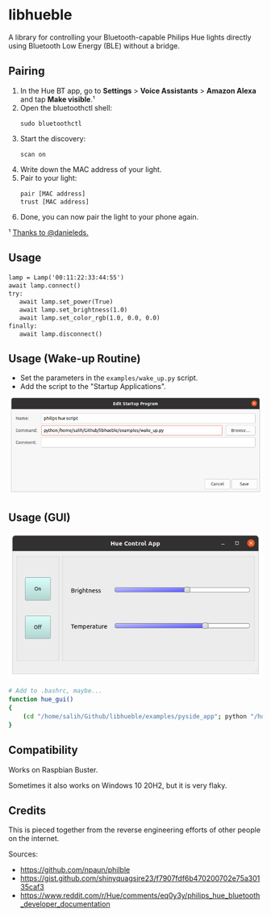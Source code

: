 # libhueble

A library for controlling your Bluetooth-capable Philips Hue lights directly using Bluetooth Low Energy (BLE) without a bridge.

## Pairing

1. In the Hue BT app, go to **Settings** > **Voice Assistants** > **Amazon Alexa** and tap **Make visible**.¹
2. Open the bluetoothctl shell:
   ```
   sudo bluetoothctl
   ```
3. Start the discovery:
   ```
   scan on
   ```
4. Write down the MAC address of your light.
5. Pair to your light:
   ```
   pair [MAC address]
   trust [MAC address]
   ```
6. Done, you can now pair the light to your phone again.

¹ [Thanks to @danieleds.](https://github.com/alexhorn/laemp/issues/1)

## Usage

```
lamp = Lamp('00:11:22:33:44:55')
await lamp.connect()
try:
   await lamp.set_power(True)
   await lamp.set_brightness(1.0)
   await lamp.set_color_rgb(1.0, 0.0, 0.0)
finally:
   await lamp.disconnect()
```

## Usage (Wake-up Routine)

- Set the parameters in the `examples/wake_up.py` script.
- Add the script to the "Startup Applications".

![startup_configuration](startup_configuration.png)

## Usage (GUI)

![hue_gui](examples/pyside_app/hue_gui.png)

```bash
# Add to .bashrc, maybe...
function hue_gui()
{
    (cd "/home/salih/Github/libhueble/examples/pyside_app"; python "/home/salih/Github/libhueble/examples/pyside_app/my_app.py")
}
```



## Compatibility

Works on Raspbian Buster.

Sometimes it also works on Windows 10 20H2, but it is very flaky.

## Credits

This is pieced together from the reverse engineering efforts of other people on the internet.

Sources:
* https://github.com/npaun/philble
* https://gist.github.com/shinyquagsire23/f7907fdf6b470200702e75a30135caf3
* https://www.reddit.com/r/Hue/comments/eq0y3y/philips_hue_bluetooth_developer_documentation
